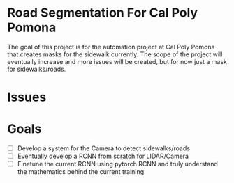 # Road Segmentation For Cal Poly Pomona 
The goal of this project is for the automation project at Cal Poly Pomona that creates masks for the sidewalk currently. The scope of the project will eventually increase and more issues will be created, but for now just a mask for sidewalks/roads. 

# Issues 

# Goals 
 - [ ] Develop a system for the Camera to detect sidewalks/roads
 - [ ] Eventually develop a RCNN from scratch for LIDAR/Camera
 - [ ] Finetune the current RCNN using pytorch RCNN and truly understand the mathematics behind the current training
